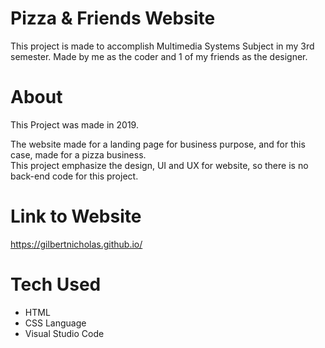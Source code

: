 # Pizza & Friends Website
This project is made to accomplish Multimedia Systems Subject in my 3rd semester. 
Made by me as the coder and 1 of my friends as the designer.

# About
This Project was made in 2019.<br>

The website made for a landing page for business purpose, and for this case, made for a pizza business.<br>
This project emphasize the design, UI and UX for website, so there is no back-end code for this project.

# Link to Website
https://gilbertnicholas.github.io/

# Tech Used
<ul>
  <li>HTML</li>
  <li>CSS Language</li>
  <li>Visual Studio Code</li>
</ul>



